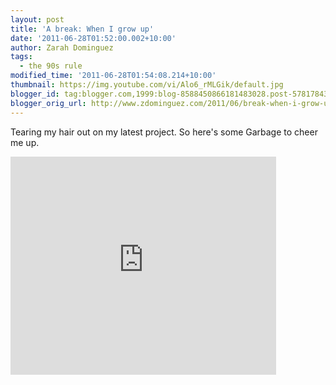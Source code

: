 ```yaml
---
layout: post
title: 'A break: When I grow up'
date: '2011-06-28T01:52:00.002+10:00'
author: Zarah Dominguez
tags:
  - the 90s rule
modified_time: '2011-06-28T01:54:08.214+10:00'
thumbnail: https://img.youtube.com/vi/Alo6_rMLGik/default.jpg
blogger_id: tag:blogger.com,1999:blog-8588450866181483028.post-5781784302190394419
blogger_orig_url: http://www.zdominguez.com/2011/06/break-when-i-grow-up.html
---
```


Tearing my hair out on my latest project. So here's some Garbage to cheer me up.

<iframe width="425" height="349" src="http://www.youtube.com/embed/Alo6_rMLGik" frameborder="0" allowfullscreen></iframe>